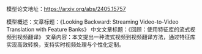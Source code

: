 模型论文地址：https://arxiv.org/abs/2405.15757

模型概述：文章标题：《Looking Backward: Streaming Video-to-Video Translation with Feature Banks》
中文文章标题：《回顾：使用特征库的流式视频到视频翻译》
文章内容：本文提出一种流式视频到视频翻译方法，通过特征库实现高效转换，支持实时视频处理与个性化定制。
